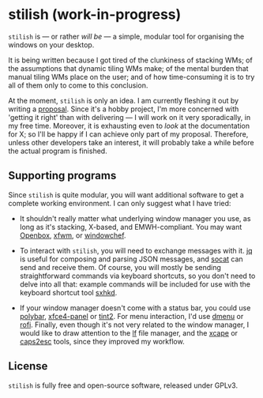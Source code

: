 stilish (work-in-progress)
===============================================================================

`stilish` is — or rather *will be* — a simple, modular tool for organising the 
windows on your desktop.

It is being written because I got tired of the clunkiness of stacking WMs; of 
the assumptions that dynamic tiling WMs make; of the mental burden that manual 
tiling WMs place on the user; and of how time-consuming it is to try all of 
them only to come to this conclusion. 

At the moment, `stilish` is only an idea. I am currently fleshing it out by 
writing a [proposal](PROPOSAL.md). Since it's a hobby project, I'm more 
concerned with 'getting it right' than with delivering — I will work on it 
very sporadically, in my free time. Moreover, it is exhausting even to *look* 
at the documentation for X; so I'll be happy if I can achieve only part of my 
proposal. Therefore, unless other developers take an interest, it will 
probably take a while before the actual program is finished.



Supporting programs
-------------------------------------------------------------------------------

Since `stilish` is quite modular, you will want additional software to get a 
complete working environment. I can only suggest what I have tried:

-   It shouldn't really matter what underlying window manager you use, as long 
    as it's stacking, X-based, and EMWH-compliant. You may want 
    [Openbox](http://openbox.org), 
    [xfwm](https://docs.xfce.org/xfce/xfwm4/start), or 
    [windowchef](https://github.com/tudurom/windowchef).

-   To interact with `stilish`, you will need to exchange messages with it. 
    [jq](https://stedolan.github.io/jq/) is useful for composing and parsing 
    JSON messages, and [socat](http://www.dest-unreach.org/socat/) can send 
    and receive them. Of course, you will mostly be sending straightforward 
    commands via keyboard shortcuts, so you don't need to delve into all that: 
    example commands will be included for use with the keyboard shortcut tool 
    [sxhkd](https://github.com/baskerville/sxhkd).

-   If your window manager doesn't come with a status bar, you could use 
    [polybar](https://github.com/jaagr/polybar), 
    [xfce4-panel](https://docs.xfce.org/xfce/xfce4-panel/start) or 
    [tint2](https://gitlab.com/o9000/tint2). For menu interaction, I'd use 
    [dmenu](http://tools.suckless.org/dmenu/) or 
    [rofi](https://github.com/DaveDavenport/rofi). Finally, even though it's 
    not very related to the window manager, I would like to draw attention to 
    the [lf](https://github.com/gokcehan/lf) file manager, and the 
    [xcape](https://github.com/alols/xcape) or 
    [caps2esc](https://gitlab.com/interception/linux/plugins/caps2esc) tools, 
    since they improved my workflow.



License
-------------------------------------------------------------------------------

`stilish` is fully free and open-source software, released under GPLv3.
